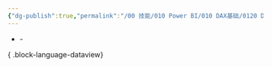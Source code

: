 ```yaml
---
{"dg-publish":true,"permalink":"/00 技能/010 Power BI/010 DAX基础/0120 DAX 函数/COUNTAX/","tags":["dax函数","迭代","聚合"]}
---
```


- \-

{ .block-language-dataview}
